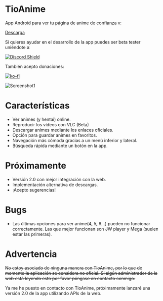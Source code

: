 # TioAnime
App Android para ver tu página de anime de confianza v:

[Descarga](https://github.com/axiel7/TioAnime/releases/latest)

Si quieres ayudar en el desarrollo de la app puedes ser beta tester uniéndote a:

[![Discord Shield](https://discordapp.com/api/guilds/698320144530931813/widget.png?style=shield)](https://discord.gg/QhAMKuV)

También acepto donaciones:

[![ko-fi](https://www.ko-fi.com/img/githubbutton_sm.svg)](https://ko-fi.com/V7V81LOKO)

![Screenshot1](https://user-images.githubusercontent.com/12379835/75605928-f0ac7280-5ae7-11ea-9e11-ce35d4980869.jpg)
# Características
* Ver animes (y hentai) online.
* Reproducir los vídeos con VLC (Beta)
* Descargar animes mediante los enlaces oficiales.
* Opción para guardar animes en favoritos.
* Navegación más cómoda gracias a un menú inferior y lateral.
* Búsqueda rápida mediante un botón en la app.
# Próximamente
* Versión 2.0 con mejor integración con la web.
* Implementación alternativa de descargas. 
* ¡Acepto sugerencias!
# Bugs
* Las últimas opciones para ver anime(4, 5, 6...) pueden no funcionar correctamente.
Las que mejor funcionan son JW player y Mega (suelen estar las primeras).
# Advertencia
~~No estoy asociado de ninguna manera con TioAnime, por lo que de momento la aplicación se considera no oficial.
Si algún administrador de la web está leyendo esto por favor póngase en contacto conmigo.~~

Ya me he puesto en contacto con TioAnime, próximamente lanzaré una versión 2.0 de la app utilizando APIs de la web.
